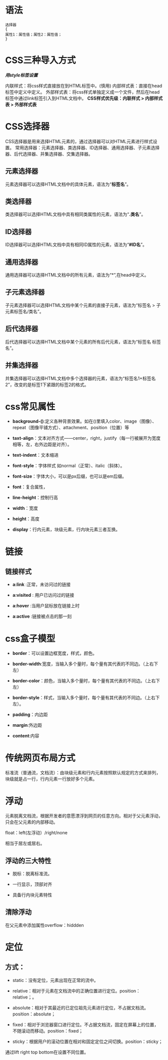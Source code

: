 # 语法

```
选择器
{
属性1：属性值；属性2：属性值；
}
```



# CSS三种导入方式

***用style标签设置***

内联样式：将css样式直接放在到HTML标签中。(慎用)
内部样式表：直接在head标签中定义中定义。
外部样式表：将css样式单独定义成一个文件，然后在head标签中通过link标签引入到HTML文档中。
**CSS样式优先级：内联样式 > 内部样式表 > 外部样式表**

 # CSS选择器
 CSS选择器是用来选择HTML元素的，通过选择器可以对HTML元素进行样式设置。
常用选择器：元素选择器、类选择器、ID选择器、通用选择器、子元素选择器、后代选择器、并集选择器、交集选择器。

## 元素选择器
元素选择器可以选择HTML文档中的具体元素，语法为“**标签名**”。
## 类选择器
类选择器可以选择HTML文档中具有相同类属性的元素，语法为“**.类名**”。
## ID选择器
ID选择器可以选择HTML文档中具有相同ID属性的元素，语法为“**#ID名**”。
## 通用选择器
通用选择器可以选择HTML文档中的所有元素，语法为“*”,在head中定义。

## 子元素选择器
子元素选择器可以选择HTML文档中某个元素的直接子元素，语法为“标签名 > 子元素标签名/类名”。

## 后代选择器
后代选择器可以选择HTML文档中某个元素的所有后代元素，语法为“标签名 标签名”。

## 并集选择器
 并集选择器可以选择HTML文档中多个选择器的元素，语法为“标签名1+标签名2”，改变的是标签1下紧跟的标签2的格式。

# css常见属性

+ **background-()**:定义各种背景效果。如在()里填入color、image（图像）、repeat（图像平铺方式）、attachment、position（位置）等

+ **taxt-align**：文本对齐方式——center，right，justify（每一行被展开为宽度相等，左，右外边距是对齐）。

+ **text-indent**：文本缩进

+ **font-style**：字体样式 如normal（正常）、italic（斜体）。

+ **font-size**：字体大小，可以是px后缀，也可以是em后缀。

+ **font**：复合属性，

+ **line-height**：控制行高

+ **width**：宽度

+ **height**：高度

+ **display**：行内元素，块级元素，行内块元素三者互换。

# 链接

## 链接样式

+ **a:link** :正常，未访问过的链接

+ **a:visited** : 用户已访问过的链接

+ **a:hover** :当用户鼠标放在链接上时

+ **a:active** :链接被点击的那一刻

# css盒子模型

+ **border**：可以设置边框宽度，样式，颜色。

+ **border-width**:宽度，当输入多个量时，每个量有其代表的不同边。（上右下左）

+ **border-color**：颜色，当输入多个量时，每个量有其代表的不同边。（上右下左）

+ **border-style**：样式，当输入多个量时，每个量有其代表的不同边。（上右下左）。

+ **padding**：内边距

+ **margin**:外边距

+ **content**:内容

# 传统网页布局方式

标准流（普通流，文档流）：由块级元素和行内元素按照默认规定的方式来排列，块级就是占一行，行内元素一行放好多个元素。

# 浮动

元素脱离文档流，根据开发者的意愿漂浮到网页的任意方向。相对于父元素浮动，只会在父元素的内部移动。

float：left(左浮动）/right/none

相当于居左或居右。

## 浮动的三大特性

+ 脱标：脱离标准流。

+ 一行显示，顶部对齐

+ 具备行内块元素特性

## 清除浮动

在父元素中添加属性overflow：hiddden

# 定位

## 方式：

+ static：没有定位，元素出现在正常的流中。

+ relative：相对于元素在文档流中的正确位置进行定位。position：relative；。

+ absolute：相对于其最近的已定位祖先元素进行定位，不占据文档流。position：absolute；

+ fixed：相对于浏览器窗口进行定位。不占据文档流，固定在屏幕上的位置，不随滚动而移动。position：fixed；
+ sticky：根据用户的滚动位置在相对和固定定位之间切换。position：sticky；

通过lift right top bottom在设置不同位置。



